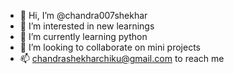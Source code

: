 - 👋 Hi, I’m @chandra007shekhar
- 👀 I’m interested in new learnings
- 🌱 I’m currently learning python
- 💞️ I’m looking to collaborate on mini projects
- 📫 chandrashekharchiku@gmail.com to reach me 

<!---
chandra007shekhar/chandra007shekhar is a ✨ special ✨ repository because its `README.md` (this file) appears on your GitHub profile.
You can click the Preview link to take a look at your changes.
--->
